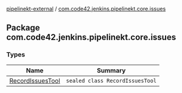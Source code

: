 [pipelinekt-external](../index.md) / [com.code42.jenkins.pipelinekt.core.issues](./index.md)

## Package com.code42.jenkins.pipelinekt.core.issues

### Types

| Name | Summary |
|---|---|
| [RecordIssuesTool](-record-issues-tool/index.md) | `sealed class RecordIssuesTool` |
